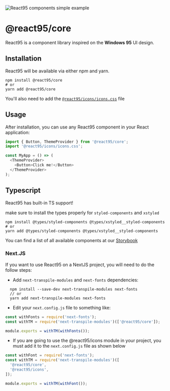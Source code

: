![React95 components simple example](https://raw.githubusercontent.com/React95/React95/master/assets/components.png)

# @react95/core

React95 is a component library inspired on the **Windows 95** UI design.

## Installation

React95 will be available via either npm and yarn.

```shell
npm install @react95/core
# or
yarn add @react95/core
```

You'll also need to add the [`@react95/icons/icons.css`](../icons) file

## Usage

After installation, you can use any React95 component in your React application:

```js
import { Button, ThemeProvider } from '@react95/core';
import '@react95/icons/icons.css';

const MyApp = () => (
  <ThemeProvider>
    <Button>Click me!</Button>
  </ThemeProvider>
);
```

## Typescript

React95 has built-in TS support!

make sure to install the types properly for `styled-components` and `xstyled`

```shell
npm install @types/styled-components @types/xstyled__styled-components
# or
yarn add @types/styled-components @types/xstyled__styled-components
```

You can find a list of all available components at our [Storybook](https://react95.github.io/React95/)

### Next.JS

If you want to use React95 on a NextJS project, you will need to do the follow
steps:

- Add `next-transpile-modules` and `next-fonts` dependencies:

```
  npm install --save-dev next-transpile-modules next-fonts
  // or
  yarn add next-transpile-modules next-fonts
```

- Edit your `next.config.js` file to something like:

```javascript
const withFonts = require('next-fonts');
const withTM = require('next-transpile-modules')(['@react95/core']);

module.exports = withTM(withFonts());
```

- If you are going to use the @react95/icons module in your project, you must add it to the `next.config.js` file as shown below

```javascript
const withFont = require('next-fonts');
const withTM = require('next-transpile-modules')([
  '@react95/core',
  '@react95/icons',
]);

module.exports = withTM(withFont());
```
